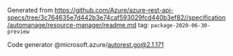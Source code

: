 Generated from https://github.com/Azure/azure-rest-api-specs/tree/3c764635e7d442b3e74caf593029fcd440b3ef82//specification/automanage/resource-manager/readme.md tag: `package-2020-06-30-preview`

Code generator @microsoft.azure/autorest.go@2.1.171


